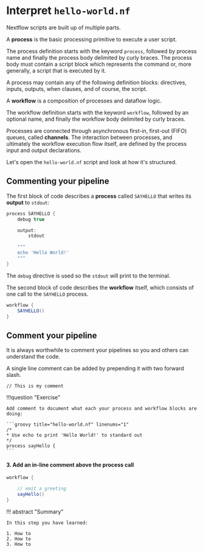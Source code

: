 # Interpret `hello-world.nf`

Nextflow scripts are built up of multiple parts.

A **process** is the basic processing primitive to execute a user script.

The process definition starts with the keyword `process`, followed by process name and finally the process body delimited by curly braces. The process body must contain a script block which represents the command or, more generally, a script that is executed by it.

A process may contain any of the following definition blocks: directives, inputs, outputs, when clauses, and of course, the script.

A **workflow** is a composition of processes and dataflow logic.

The workflow definition starts with the keyword `workflow`, followed by an optional name, and finally the workflow body delimited by curly braces.

Processes are connected through asynchronous first-in, first-out (FIFO) queues, called **channels**. The interaction between processes, and ultimately the workflow execution flow itself, are defined by the process input and output declarations.

Let's open the `hello-world.nf` script and look at how it's structured.

## Commenting your pipeline

The first block of code describes a **process** called `SAYHELLO` that writes its **output** to `stdout`:

```groovy title="hello-world.nf"
process SAYHELLO {
    debug true

    output:
        stdout

    """
    echo 'Hello World!'
    """
}
```

The `debug` directive is used so the `stdout` will print to the terminal.

The second block of code describes the **workflow** itself, which consists of one call to the `SAYHELLO` process.

```groovy title="hello-world.nf"
workflow {
    SAYHELLO()
}
```

## Comment your pipeline

It is always worthwhile to comment your pipelines so you and others can understand the code.

A single line comment can be added by prepending it with two forward slash.

`// This is my comment` 

!!!question "Exercise"

    Add comment to document what each your process and workflow blocks are doing:

    ```groovy title="hello-world.nf" linenums="1"
    /*
    * Use echo to print 'Hello World!' to standard out
    */
    process sayHello {
    ```

#### 3. Add an in-line comment above the process call

```groovy title="hello-world.nf" linenums="14"
workflow {

    // emit a greeting
    sayHello()
}
```

!!! abstract "Summary"

    In this step you have learned:  

    1. How to  
    2. How to 
    3. How to 
